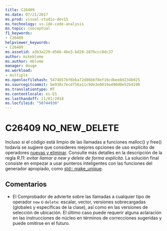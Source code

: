 ```yaml
---
title: C26409
ms.date: 07/21/2017
ms.prod: visual-studio-dev15
ms.technology: vs-ide-code-analysis
ms.topic: conceptual
f1_keywords:
- C26409
helpviewer_keywords:
- C26409
ms.assetid: a3b3a229-d566-4be3-bd28-2876ccc8dc37
author: mikeblome
ms.author: mblome
manager: douge
ms.workload:
- multiple
ms.openlocfilehash: 5474857bf6bba72d86b6f8ef16cdbee8d234b925
ms.sourcegitcommit: be938c7ecd756a11c9de3e6019a490d0e52b4190
ms.translationtype: MT
ms.contentlocale: es-ES
ms.lasthandoff: 11/01/2018
ms.locfileid: "50744930"
---
```

# <a name="c26409-nonewdelete"></a>C26409 NO_NEW_DELETE
  Incluso si el código está limpio de las llamadas a funciones malloc() y free() todavía se sugiere que consideres mejores opciones de uso explícito de operadores [nuevas y eliminar](/cpp/cpp/new-and-delete-operators). Consulte más detalles en la descripción de la regla *R.11: evitar llamar a new y delete de forma explícita*. La solución final consiste en empezar a usar punteros inteligentes con las funciones del generador apropiado, como [std:: make_unique](/cpp/standard-library/memory-functions#make_unique).

## <a name="remarks"></a>Comentarios
- El Comprobador de advierte sobre las llamadas a cualquier tipo de operador `new` o `delete`: escalar, vector, versiones sobrecargadas (globales y específicas de la clase), así como en las versiones de selección de ubicación. El último caso puede requerir alguna aclaración en las instrucciones de núcleo en términos de correcciones sugeridas y puede omitirse en el futuro.
